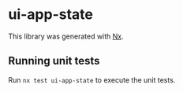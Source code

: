 # ui-app-state

This library was generated with [Nx](https://nx.dev).

## Running unit tests

Run `nx test ui-app-state` to execute the unit tests.
